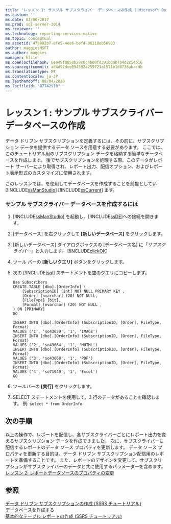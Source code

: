```yaml
---
title: 'レッスン 1: サンプル サブスクライバー データベースの作成 | Microsoft Docs'
ms.custom: ''
ms.date: 03/06/2017
ms.prod: sql-server-2014
ms.reviewer: ''
ms.technology: reporting-services-native
ms.topic: conceptual
ms.assetid: 47a882b7-efe5-4ee6-bef4-06118eb56903
author: maggiesMSFT
ms.author: maggies
manager: kfile
ms.openlocfilehash: 6ee49f0858b28c0c4b00fd391b0db7b4d2c54b16
ms.sourcegitcommit: ad4d92dce894592a259721a1571b1d8736abacdb
ms.translationtype: MT
ms.contentlocale: ja-JP
ms.lasthandoff: 08/04/2020
ms.locfileid: "87742910"
---
```

# <a name="lesson-1-creating-a-sample-subscriber-database"></a>レッスン 1 : サンプル サブスクライバー データベースの作成
  データ ドリブン サブスクリプションを定義するには、その前に、サブスクリプション データを提供するデータ ソースを用意する必要があります。 ここでは、このチュートリアル用のサブスクリプション データを格納する簡単なデータベースを作成します。 後でサブスクリプションを処理する際、このデータがレポート サーバーにより取得され、レポート出力、配信オプション、およびレポート表示形式のカスタマイズに使用されます。  
  
 このレッスンでは、を使用してデータベースを作成することを前提としてい [!INCLUDE[ssManStudio](../includes/ssmanstudio-md.md)] [!INCLUDE[ssCurrent](../includes/sscurrent-md.md)] ます。  
  
### <a name="to-create-a-sample-subscriber-database"></a>サンプル サブスクライバー データベースを作成するには  
  
1.  [!INCLUDE[ssManStudio](../includes/ssmanstudio-md.md)] を起動し、[!INCLUDE[ssDE](../includes/ssde-md.md)]への接続を開きます。  
  
2.  [データベース] を右クリックして **[新しいデータベース]** をクリックします。  
  
3.  [新しいデータベース] ダイアログボックスの [データベース名] に「*サブスクライバー*」と入力します。 [!INCLUDE[clickOK](../includes/clickok-md.md)]  
  
4.  ツール バーの **[新しいクエリ]** ボタンをクリックします。  
  
5.  次の [!INCLUDE[tsql](../includes/tsql-md.md)] ステートメントを空のクエリにコピーします。  
  
    ```  
    Use Subscribers  
    CREATE TABLE [dbo].[OrderInfo] (  
        [SubscriptionID] [int] NOT NULL PRIMARY KEY ,  
        [Order] [nvarchar] (20) NOT NULL,  
        [FileType] [bit],  
        [Format] [nvarchar] (20) NOT NULL ,  
    ) ON [PRIMARY]  
    GO  
  
    INSERT INTO [dbo].[OrderInfo] (SubscriptionID, [Order], FileType, Format)   
    VALUES ('1', 'so43659', '1', 'IMAGE')  
    INSERT INTO [dbo].[OrderInfo] (SubscriptionID, [Order], FileType, Format)   
    VALUES ('2', 'so43664', '1', 'MHTML')  
    INSERT INTO [dbo].[OrderInfo] (SubscriptionID, [Order], FileType, Format)   
    VALUES ('3', 'so43668', '1', 'PDF')  
    INSERT INTO [dbo].[OrderInfo] (SubscriptionID, [Order], FileType, Format)   
    VALUES ('4', 'so71949', '1', 'Excel')  
    GO  
    ```  
  
6.  ツールバーの **[実行]** をクリックします。  
  
7.  SELECT ステートメントを使用して、3 行のデータがあることを確認します。 例: `select * from OrderInfo`  
  
## <a name="next-steps"></a>次の手順  
 以上の操作で、レポートを配信し、各サブスクライバーごとにレポート出力を変えるサブスクリプション データを作成できました。 次に、サブスクライバーに配信するレポートのデータ ソース プロパティを更新します。 データ ソース プロパティを更新する目的は、データ ドリブン サブスクリプション配信用のレポートを準備することです。 また、レポートのデザインを変更して、サブスクリプションがサブスクライバーのデータと共に使用するパラメーターを含めます。 [レッスン 2: レポートデータソースのプロパティの変更](lesson-2-modifying-the-report-data-source-properties.md)  
  
## <a name="see-also"></a>参照  
 [データ ドリブン サブスクリプションの作成 &#40;SSRS チュートリアル&#41;](create-a-data-driven-subscription-ssrs-tutorial.md)   
 [データベースを作成する](../relational-databases/databases/create-a-database.md)   
 [基本的なテーブル レポートの作成 (SSRS チュートリアル)](create-a-basic-table-report-ssrs-tutorial.md)  
  
  
